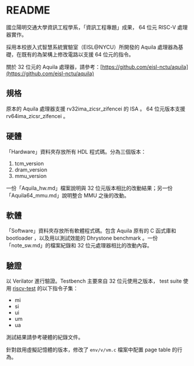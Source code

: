 # README

國立陽明交通大學資訊工程學系，「資訊工程專題」成果， 64 位元 RISC-V 處理器實作。

採用本校嵌入式智慧系統實驗室（EISL@NYCU）所開發的 Aquila 處理器為基礎，在既有的為架構上修改電路以支援 64 位元的指令。

關於 32 位元的 Aquila 處理器，請參考：[https://github.com/eisl-nctu/aquila](https://github.com/eisl-nctu/aquila)

## 規格

原本的 Aquila 處理器支援 rv32ima_zicsr_zifencei 的 ISA 。 64 位元版本支援 rv64ima_zicsr_zifencei 。

## 硬體

「Hardware」資料夾存放所有 HDL 程式碼。分為三個版本：

1.  tcm_version
2. dram_version
3.  mmu_version

一份「Aquila_hw.md」檔案說明與 32 位元版本相比的改動結果；另一份「Aquila64_mmu.md」說明整合 MMU 之後的改動。

## 軟體

「Software」資料夾存放所有軟體程式碼。包含 Aquila 原有的 C 函式庫和 bootloader ，以及用以測試效能的 Dhrystone benchmark 。一份「note_sw.md」的檔案紀錄和 32 位元處理器相比的改動內容。

## 驗證

以 Verilator 進行驗證。Testbench 主要來自 32 位元使用之版本， test suite 使用 [riscv-test](https://github.com/riscv-software-src/riscv-tests) 的以下指令子集：

- mi
- si
- ui
- um
- ua

測試結果請參考硬體的紀錄文件。

針對啟用虛擬記憶體的版本，修改了 `env/v/vm.c` 檔案中配置 page table 的行為。